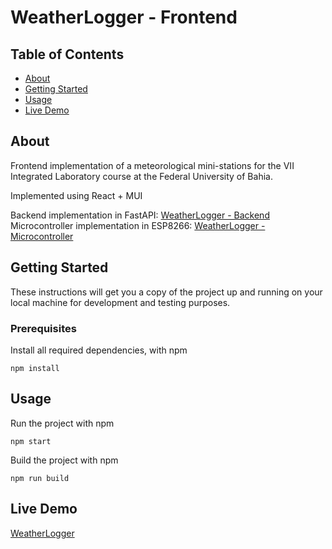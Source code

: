 # WeatherLogger - Frontend

## Table of Contents
+ [About](#about)
+ [Getting Started](#getting_started)
+ [Usage](#usage)
+ [Live Demo](#demo)

## About <a name = "about"></a>
Frontend implementation of a meteorological mini-stations for the VII Integrated Laboratory course at the Federal University of Bahia.

Implemented using React + MUI

Backend implementation in FastAPI: [WeatherLogger - Backend](https://github.com/b-rbmp/weatherlogger-backend)
Microcontroller implementation in ESP8266: [WeatherLogger - Microcontroller](https://github.com/b-rbmp/weatherlogger-mcu)

## Getting Started <a name = "getting_started"></a>
These instructions will get you a copy of the project up and running on your local machine for development and testing purposes. 

### Prerequisites

Install all required dependencies, with npm

```
npm install
```

## Usage <a name = "usage"></a>

Run the project with npm

```
npm start
```

Build the project with npm

```
npm run build
```

## Live Demo <a name = "demo"></a>

[WeatherLogger](https://weatherlogger.vercel.app/)